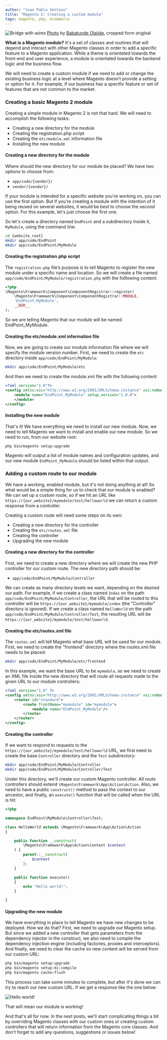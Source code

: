 ```yaml
---
author: "Juan Pablo Ventoso"
title: "Magento 2: Creating a custom module"
tags: magento, php, ecommerce
---
```


<img src="magento-2-creating-a-custom-module/bridge-wires.jpg" alt="Bridge with wires" /> [Photo](https://unsplash.com/photos/q4ZBGVzJskE) by [Babatunde Olajide](https://unsplash.com/@olajidetunde), cropped form original

<b>What is a Magento module?</b> It's a set of classes and routines that will depend and interact with other Magento classes in order to add a specific feature to a Magento application. While a theme is orientated towards the front-end and user experience, a module is orientated towards the backend logic and the business flow.

We will need to create a custom module if we need to add or change the existing business logic at a level where Magento doesn’t provide a setting or option for it. For example, if our business has a specific feature or set of features that are not common to the market.

### Creating a basic Magento 2 module

Creating a simple module in Magento 2 is not that hard. We will need to accomplish the following tasks:

* Creating a new directory for the module
* Creating the registration.php script
* Creating the `etc/module.xml` information file
* Installing the new module

#### Creating a new directory for the module

Where should the new directory for our module be placed? We have two options to choose from:

* `app/code/{vendor}/`
* `vendor/{vendor}/`

If your module is intended for a specific website you're working on, you can use the first option. But if you're creating a module with the intention of it being reused on several websites, it would be best to choose the second option. For this example, let's just choose the first one.

So let's create a directory named `EndPoint` and a subdirectory inside it, `MyModule`, using the command line:

```bash
cd {website_root}
mkdir app/code/EndPoint
mkdir app/code/EndPoint/MyModule
```

#### Creating the registration.php script

The `registration.php` file’s purpose is to tell Magento to register the new module under a specific name and location.
So we will create a file named `app/code/EndPoint/MyModule/registration.php` with the folllowing content:

```php
<?php
\Magento\Framework\Component\ComponentRegistrar::register(
    \Magento\Framework\Component\ComponentRegistrar::MODULE,
    'EndPoint_MyModule',
    __DIR__
);
```

So we are telling Magento that our module will be named EndPoint_MyModule.

#### Creating the etc/module.xml information file

Now, we are going to create our module information file where we will specify the module version number. First, we need to create the `etc` directory inside `app/code/EndPoint/MyModule`:

```bash
mkdir app/code/EndPoint/MyModule/etc
```

And then we need to create the module.xml file with the following content:

```xml
<?xml version="1.0"?>
<config xmlns:xsi="http://www.w3.org/2001/XMLSchema-instance" xsi:noNamespaceSchemaLocation="urn:magento:framework:Module/etc/module.xsd">
    <module name="EndPoint_MyModule" setup_version="1.0.0">
    </module>
</config>
```

#### Installing the new module

That's it! We have everything we need to install our new module. Now, we need to tell Magento we want to install and enable our new module. So we need to run, from our website root:

```bash
php bin/magento setup:upgrade
```

Magento will output a list of module names and configuration updates, and our new module `EndPoint_MyModule` should be listed within that output.

### Adding a custom route to our module

We have a working, enabled module, but it's not doing anything at all! So what would be a simple thing for us to check that our module is enabled? We can set up a custom route, so if we hit an URL like `https://{our_website}/mymodule/test/helloworld` we can return a custom response from a controller.

Creating a custom route will need some steps on its own:

* Creating a new directory for the controller
* Creating the `etc/routes.xml` file
* Creating the controller
* Upgrading the new module

#### Creating a new directory for the controller

First, we need to create a new directory where we will create the new PHP controller for our custom route. The new directory path should be:

* `app/code/EndPoint/MyModule/Controller`

We can create as many directory levels we want, depending on the desired our path. For example, if we create a class named `Index` on the path `app/code/EndPoint/MyModule/Controller`, the URL that will be routed to this controller will be `https://{our_website}/mymodule/index` (the "Controller" directory is ignored). If we create a class named `HelloWorld` on the path `app/code/EndPoint/MyModule/Controller/Test`, the resulting URL will be `https://{our_website}/mymodule/test/helloworld`.

#### Creating the etc/routes.xml file

The `routes.xml` will tell Magento what base URL will be used for our module. First, we need to create the "frontend" directory where the routes.xml file needs to be placed:

```bash
mkdir app/code/EndPoint/MyModule/etc/frontend
```

In this example, we want the base URL to be `mymodule`, so we need to create an XML file inside the new directory that will route all requests made to the given URL to our module controllers:

```xml
<?xml version="1.0" ?>
<config xmlns:xsi="http://www.w3.org/2001/XMLSchema-instance" xsi:noNamespaceSchemaLocation="urn:magento:framework:App/etc/routes.xsd">
    <router id="standard">
        <route frontName="mymodule" id="mymodule">
            <module name="EndPoint_MyModule"/>
        </route>
    </router>
</config>
```

#### Creating the controller

If we want to respond to requests to the `https://{our_website}/mymodule/test/helloworld` URL, we first need to create the base `Controller` directory and the `Test` subdirectory:

```bash
mkdir app/code/EndPoint/MyModule/Controller
mkdir app/code/EndPoint/MyModule/Controller/Test
```

Under this directory, we'll create our custom Magento controller. All route controllers should extend `\Magento\Framework\App\Action\Action`. Also, we need to have a public `construct()` method to pass the context to our ancestor, and finally, an `execute()` function that will be called when the URL is hit:

```php
<?php

namespace EndPoint\MyModule\Controller\Test;

class HelloWorld extends \Magento\Framework\App\Action\Action
{

    public function __construct(
        \Magento\Framework\App\Action\Context $context
    ) {
        parent::__construct(
            $context
        );
    }

    public function execute()
    {
        echo "Hello world!";
    }

}
```

#### Upgrading the new module

We have everything in place to tell Magento we have new changes to be deployed. How we do that? First, we need to upgrade our Magento setup. But since we added a new controller that gets parameters from the dependency injector in the construct, we also need to compile the dependency injection engine (including factories, proxies and interceptors). And finally, we need to clear the cache so new content will be served from our custom URL:

```bash
php bin/magento setup:upgrade
php bin/magento setup:di:compile
php bin/magento cache:flush
```

This process can take some minutes to complete, but after it's done we can try to reach our new custom URL. If we get a response like the one below:

![Hello world!](magento-2-creating-a-custom-module/magento-hello-world-response.jpg)

That will mean our module is working!

And that's all for now. In the next posts, we'll start complicating things a bit by overriding Magento classes with our custom ones or creating custom controllers that will return information from the Magento core classes. And don't forget to add any questions, suggestions or issues below!